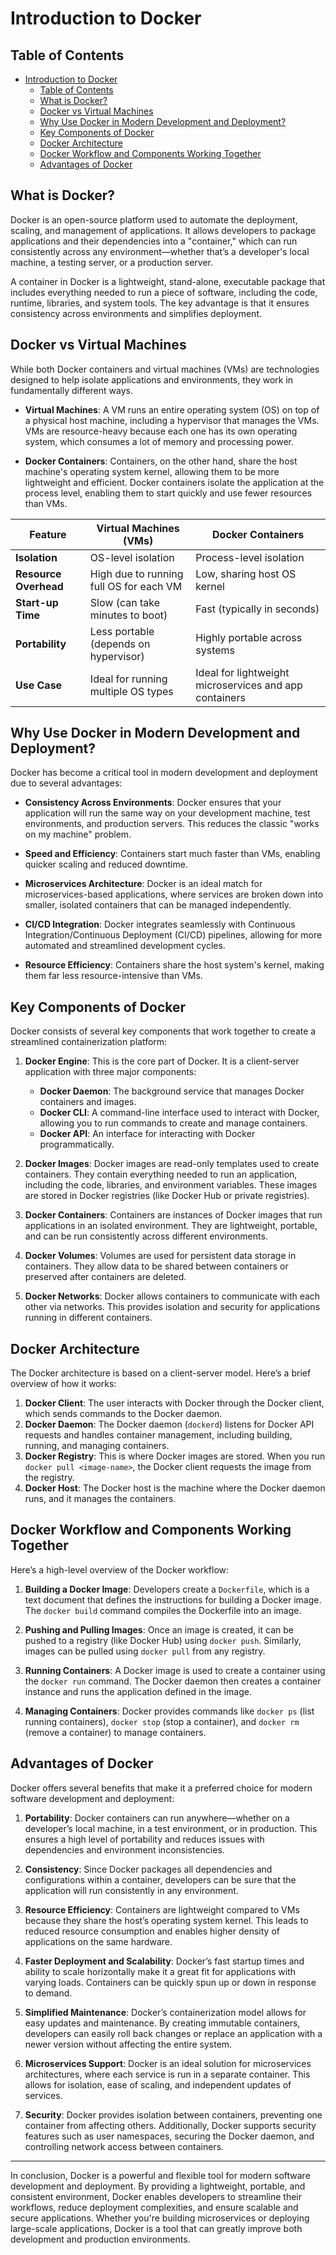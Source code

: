# Introduction to Docker

## Table of Contents
- [Introduction to Docker](#introduction-to-docker)
  - [Table of Contents](#table-of-contents)
  - [What is Docker?](#what-is-docker)
  - [Docker vs Virtual Machines](#docker-vs-virtual-machines)
  - [Why Use Docker in Modern Development and Deployment?](#why-use-docker-in-modern-development-and-deployment)
  - [Key Components of Docker](#key-components-of-docker)
  - [Docker Architecture](#docker-architecture)
  - [Docker Workflow and Components Working Together](#docker-workflow-and-components-working-together)
  - [Advantages of Docker](#advantages-of-docker)

## What is Docker?

Docker is an open-source platform used to automate the deployment, scaling, and management of applications. It allows developers to package applications and their dependencies into a "container," which can run consistently across any environment—whether that’s a developer's local machine, a testing server, or a production server.

A container in Docker is a lightweight, stand-alone, executable package that includes everything needed to run a piece of software, including the code, runtime, libraries, and system tools. The key advantage is that it ensures consistency across environments and simplifies deployment.

## Docker vs Virtual Machines

While both Docker containers and virtual machines (VMs) are technologies designed to help isolate applications and environments, they work in fundamentally different ways.

- **Virtual Machines**: A VM runs an entire operating system (OS) on top of a physical host machine, including a hypervisor that manages the VMs. VMs are resource-heavy because each one has its own operating system, which consumes a lot of memory and processing power.

- **Docker Containers**: Containers, on the other hand, share the host machine's operating system kernel, allowing them to be more lightweight and efficient. Docker containers isolate the application at the process level, enabling them to start quickly and use fewer resources than VMs.

| Feature                    | Virtual Machines (VMs)                  | Docker Containers                    |
|----------------------------|-----------------------------------------|--------------------------------------|
| **Isolation**              | OS-level isolation                     | Process-level isolation             |
| **Resource Overhead**      | High due to running full OS for each VM | Low, sharing host OS kernel         |
| **Start-up Time**          | Slow (can take minutes to boot)        | Fast (typically in seconds)         |
| **Portability**            | Less portable (depends on hypervisor)   | Highly portable across systems      |
| **Use Case**               | Ideal for running multiple OS types    | Ideal for lightweight microservices and app containers |

## Why Use Docker in Modern Development and Deployment?

Docker has become a critical tool in modern development and deployment due to several advantages:

- **Consistency Across Environments**: Docker ensures that your application will run the same way on your development machine, test environments, and production servers. This reduces the classic "works on my machine" problem.

- **Speed and Efficiency**: Containers start much faster than VMs, enabling quicker scaling and reduced downtime.

- **Microservices Architecture**: Docker is an ideal match for microservices-based applications, where services are broken down into smaller, isolated containers that can be managed independently.

- **CI/CD Integration**: Docker integrates seamlessly with Continuous Integration/Continuous Deployment (CI/CD) pipelines, allowing for more automated and streamlined development cycles.

- **Resource Efficiency**: Containers share the host system's kernel, making them far less resource-intensive than VMs.

## Key Components of Docker

Docker consists of several key components that work together to create a streamlined containerization platform:

1. **Docker Engine**: This is the core part of Docker. It is a client-server application with three major components:
   - **Docker Daemon**: The background service that manages Docker containers and images.
   - **Docker CLI**: A command-line interface used to interact with Docker, allowing you to run commands to create and manage containers.
   - **Docker API**: An interface for interacting with Docker programmatically.

2. **Docker Images**: Docker images are read-only templates used to create containers. They contain everything needed to run an application, including the code, libraries, and environment variables. These images are stored in Docker registries (like Docker Hub or private registries).

3. **Docker Containers**: Containers are instances of Docker images that run applications in an isolated environment. They are lightweight, portable, and can be run consistently across different environments.

4. **Docker Volumes**: Volumes are used for persistent data storage in containers. They allow data to be shared between containers or preserved after containers are deleted.

5. **Docker Networks**: Docker allows containers to communicate with each other via networks. This provides isolation and security for applications running in different containers.

## Docker Architecture

The Docker architecture is based on a client-server model. Here’s a brief overview of how it works:

1. **Docker Client**: The user interacts with Docker through the Docker client, which sends commands to the Docker daemon.
2. **Docker Daemon**: The Docker daemon (`dockerd`) listens for Docker API requests and handles container management, including building, running, and managing containers.
3. **Docker Registry**: This is where Docker images are stored. When you run `docker pull <image-name>`, the Docker client requests the image from the registry.
4. **Docker Host**: The Docker host is the machine where the Docker daemon runs, and it manages the containers.

## Docker Workflow and Components Working Together

Here’s a high-level overview of the Docker workflow:

1. **Building a Docker Image**: Developers create a `Dockerfile`, which is a text document that defines the instructions for building a Docker image. The `docker build` command compiles the Dockerfile into an image.

2. **Pushing and Pulling Images**: Once an image is created, it can be pushed to a registry (like Docker Hub) using `docker push`. Similarly, images can be pulled using `docker pull` from any registry.

3. **Running Containers**: A Docker image is used to create a container using the `docker run` command. The Docker daemon then creates a container instance and runs the application defined in the image.

4. **Managing Containers**: Docker provides commands like `docker ps` (list running containers), `docker stop` (stop a container), and `docker rm` (remove a container) to manage containers.

## Advantages of Docker

Docker offers several benefits that make it a preferred choice for modern software development and deployment:

1. **Portability**: Docker containers can run anywhere—whether on a developer’s local machine, in a test environment, or in production. This ensures a high level of portability and reduces issues with dependencies and environment inconsistencies.

2. **Consistency**: Since Docker packages all dependencies and configurations within a container, developers can be sure that the application will run consistently in any environment.

3. **Resource Efficiency**: Containers are lightweight compared to VMs because they share the host’s operating system kernel. This leads to reduced resource consumption and enables higher density of applications on the same hardware.

4. **Faster Deployment and Scalability**: Docker’s fast startup times and ability to scale horizontally make it a great fit for applications with varying loads. Containers can be quickly spun up or down in response to demand.

5. **Simplified Maintenance**: Docker’s containerization model allows for easy updates and maintenance. By creating immutable containers, developers can easily roll back changes or replace an application with a newer version without affecting the entire system.

6. **Microservices Support**: Docker is an ideal solution for microservices architectures, where each service is run in a separate container. This allows for isolation, ease of scaling, and independent updates of services.

7. **Security**: Docker provides isolation between containers, preventing one container from affecting others. Additionally, Docker supports security features such as user namespaces, securing the Docker daemon, and controlling network access between containers.

---

In conclusion, Docker is a powerful and flexible tool for modern software development and deployment. By providing a lightweight, portable, and consistent environment, Docker enables developers to streamline their workflows, reduce deployment complexities, and ensure scalable and secure applications. Whether you're building microservices or deploying large-scale applications, Docker is a tool that can greatly improve both development and production environments.
